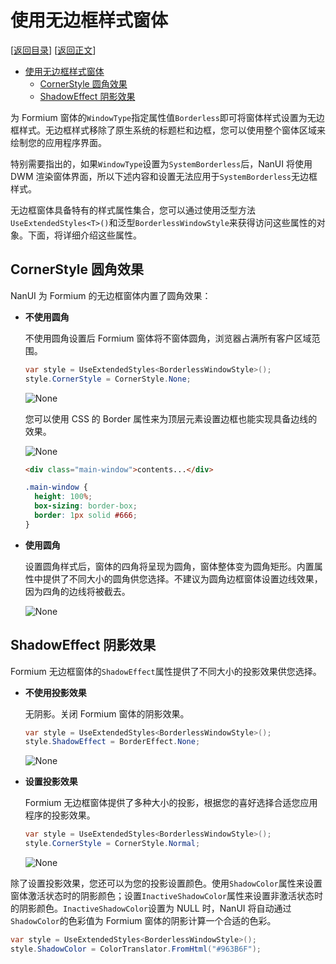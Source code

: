 # 使用无边框样式窗体

[[返回目录](README.md)] [[返回正文](nanui-formium.md#窗体样式)]

- [使用无边框样式窗体](#使用无边框样式窗体)
  - [CornerStyle 圆角效果](#cornerstyle-圆角效果)
  - [ShadowEffect 阴影效果](#shadoweffect-阴影效果)

为 Formium 窗体的`WindowType`指定属性值`Borderless`即可将窗体样式设置为无边框样式。无边框样式移除了原生系统的标题栏和边框，您可以使用整个窗体区域来绘制您的应用程序界面。

特别需要指出的，如果`WindowType`设置为`SystemBorderless`后，NanUI 将使用 DWM 渲染窗体界面，所以下述内容和设置无法应用于`SystemBorderless`无边框样式。

无边框窗体具备特有的样式属性集合，您可以通过使用泛型方法`UseExtendedStyles<T>()`和泛型`BorderlessWindowStyle`来获得访问这些属性的对象。下面，将详细介绍这些属性。

## CornerStyle 圆角效果

NanUI 为 Formium 的无边框窗体内置了圆角效果：

- **不使用圆角**

  不使用圆角设置后 Formium 窗体将不窗体圆角，浏览器占满所有客户区域范围。

  ```C#
  var style = UseExtendedStyles<BorderlessWindowStyle>();
  style.CornerStyle = CornerStyle.None;
  ```

  ![None](../images/bordereffect-none.png)

  您可以使用 CSS 的 Border 属性来为顶层元素设置边框也能实现具备边线的效果。

  ![None](../images/bordereffect-none-css-border.png)

  ```html
  <div class="main-window">contents...</div>
  ```

  ```css
  .main-window {
    height: 100%;
    box-sizing: border-box;
    border: 1px solid #666;
  }
  ```


- **使用圆角**

  设置圆角样式后，窗体的四角将呈现为圆角，窗体整体变为圆角矩形。内置属性中提供了不同大小的圆角供您选择。不建议为圆角边框窗体设置边线效果，因为四角的边线将被截去。



  ![None](../images/bordereffect-round-corner.png)

## ShadowEffect 阴影效果

Formium 无边框窗体的`ShadowEffect`属性提供了不同大小的投影效果供您选择。

- **不使用投影效果**

  无阴影。关闭 Formium 窗体的阴影效果。

  ```C#
  var style = UseExtendedStyles<BorderlessWindowStyle>();
  style.ShadowEffect = BorderEffect.None;
  ```

  ![None](../images/shadoweffect-none.png)

- **设置投影效果**

  Formium 无边框窗体提供了多种大小的投影，根据您的喜好选择合适您应用程序的投影效果。

  ```C#
  var style = UseExtendedStyles<BorderlessWindowStyle>();
  style.CornerStyle = CornerStyle.Normal;
  ```

  ![None](../images/shadoweffect-dropshadow.png)

除了设置投影效果，您还可以为您的投影设置颜色。使用`ShadowColor`属性来设置窗体激活状态时的阴影颜色；设置`InactiveShadowColor`属性来设置非激活状态时的阴影颜色。`InactiveShadowColor`设置为 NULL 时，NanUI 将自动通过`ShadowColor`的色彩值为 Formium 窗体的阴影计算一个合适的色彩。

```C#
var style = UseExtendedStyles<BorderlessWindowStyle>();
style.ShadowColor = ColorTranslator.FromHtml("#963B6F");
```

